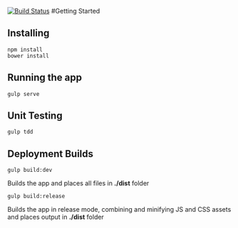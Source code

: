 [![Build Status](https://travis-ci.org/markpritchett/ng1-starter.svg?branch=master)](https://travis-ci.org/markpritchett/ng1-starter)
#Getting Started

## Installing
```
npm install
bower install
```

## Running the app

```
gulp serve
```

## Unit Testing

```
gulp tdd
```

## Deployment Builds

```
gulp build:dev
```
Builds the app and places all files in **./dist** folder

```
gulp build:release
```
Builds the app in release mode, combining and minifying JS and CSS assets and places output in **./dist** folder 